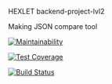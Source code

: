HEXLET backend-project-lvl2

Making JSON compare tool

[![Maintainability](https://api.codeclimate.com/v1/badges/aec556157bbec3e78c40/maintainability)](https://codeclimate.com/github/nikkstchv/backend-project-lvl2/maintainability)

[![Test Coverage](https://api.codeclimate.com/v1/badges/a99a88d28ad37a79dbf6/test_coverage)](https://codeclimate.com/github/nikkstchv/backend-project-lvl2/maintainability)

[![Build Status](https://travis-ci.com/nikkstchv/backend-project-lvl2.svg?branch=master)](https://travis-ci.com/nikkstchv/backend-project-lvl2)
